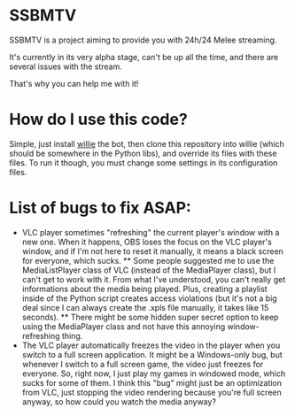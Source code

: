 # SSBMTV

SSBMTV is a project aiming to provide you with 24h/24 Melee streaming.

It's currently in its very alpha stage, can't be up all the time, and there are several issues with the stream.

That's why you can help me with it!

# How do I use this code?

Simple, just install [willie](https://github.com/embolalia/willie) the bot, then clone this repository into willie (which should be somewhere in the Python libs), and override its files with these files. To run it though, you must change some settings in its configuration files.

# List of bugs to fix ASAP:

* VLC player sometimes "refreshing" the current player's window with a new one. When it happens, OBS loses the focus on the VLC player's window, and if I'm not here to reset it manually, it means a black screen for everyone, which sucks.
** Some people suggested me to use the MediaListPlayer class of VLC (instead of the MediaPlayer class), but I can't get to work with it. From what I've understood, you can't really get informations about the media being played. Plus, creating a playlist inside of the Python script creates access violations (but it's not a big deal since I can always create the .xpls file manually, it takes like 15 seconds).
** There might be some hidden super secret option to keep using the MediaPlayer class and not have this annoying window-refreshing thing.
* The VLC player automatically freezes the video in the player when you switch to a full screen application. It might be a Windows-only bug, but whenever I switch to a full screen game, the video just freezes for everyone. So, right now, I just play my games in windowed mode, which sucks for some of them. I think this "bug" might just be an optimization from VLC, just stopping the video rendering because you're full screen anyway, so how could you watch the media anyway?
